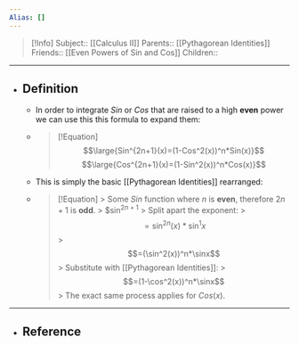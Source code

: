 ```yaml
---
Alias: []
---
```

> [!Info]
> Subject:: [[Calculus II]]
> Parents:: [[Pythagorean Identities]]
> Friends:: [[Even Powers of Sin and Cos]]
> Children:: 
---
- ## Definition
	- In order to integrate $Sin$ or $Cos$ that are raised to a high **even** power we can use this this formula to expand them:
	- > [!Equation]
	  > $$\large{Sin^{2n+1}(x)=(1-Cos^2(x))^n*Sin(x)}$$
	  > $$\large{Cos^{2n+1}(x)=(1-Sin^2(x))^n*Cos(x)}$$
	- This is simply the basic [[Pythagorean Identities]] rearranged:
	- > [!Equation]
		  > Some $Sin$ function where $n$ is **even**, therefore $2n+1$ is **odd**.
		  > $$\sin^{2n+1}$
		  > Split apart the exponent:
		  > $$=\sin^{2n}(x)*\sin^1x$$
		  >  $$=(\sin^2(x))^n*\sinx$$
		  >  Substitute with [[Pythagorean Identities]]:
		  >  $$=(1-\cos^2(x))^n*\sinx$$
		  >  The exact same process applies for $Cos(x)$.
---
- ## Reference